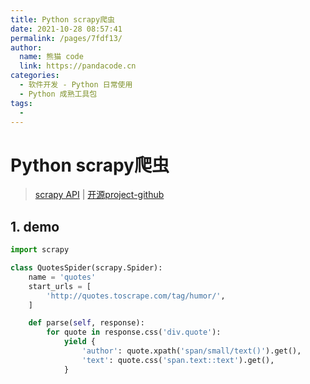 ```yaml
---
title: Python scrapy爬虫
date: 2021-10-28 08:57:41
permalink: /pages/7fdf13/
author: 
  name: 熊猫 code
  link: https://pandacode.cn
categories: 
  - 软件开发 - Python 日常使用
  - Python 成熟工具包
tags: 
  - 
---
```


# Python scrapy爬虫

> [scrapy API](https://docs.scrapy.org/zh/) | [开源project-github](https://github.com/scrapy/scrapy) 

## 1. demo

```python
import scrapy

class QuotesSpider(scrapy.Spider):
    name = 'quotes'
    start_urls = [
        'http://quotes.toscrape.com/tag/humor/',
    ]

    def parse(self, response):
        for quote in response.css('div.quote'):
            yield {
                'author': quote.xpath('span/small/text()').get(),
                'text': quote.css('span.text::text').get(),
            } 
```

